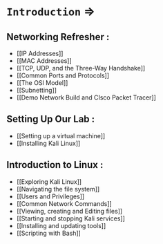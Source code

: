 # ```Introduction``` =>
## Networking Refresher :
- [[IP Addresses]]
- [[MAC Addresses]]
- [[TCP, UDP, and the Three-Way Handshake]]
- [[Common Ports and Protocols]]
- [[The OSI Model]]
- [[Subnetting]]
- [[Demo Network Build and CIsco Packet Tracer]]

## Setting Up Our Lab :
- [[Setting up a virtual machine]]
- [[Installing Kali Linux]]

## Introduction to Linux :
- [[Exploring Kali Linux]]
- [[Navigating the file system]]
- [[Users and Privileges]]
- [[Common Network Commands]]
- [[Viewing, creating and Editing files]]
- [[Starting and stopping Kali services]]
- [[Installing and updating tools]]
- [[Scripting with Bash]]


